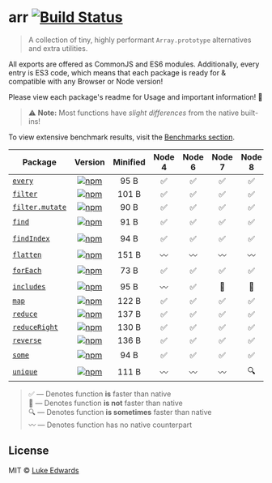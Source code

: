 # arr [![Build Status](https://travis-ci.org/lukeed/arr.svg?branch=master)](https://travis-ci.org/lukeed/arr)

> A collection of tiny, highly performant `Array.prototype` alternatives and extra utilities.

All exports are offered as CommonJS and ES6 modules. Additionally, every entry is ES3 code, which means that each package is ready for & compatible with any Browser or Node version!

Please view each package's readme for Usage and important information! :pray:

> :warning: **Note:** Most functions have _slight differences_ from the native built-ins!

To view extensive benchmark results, visit the [Benchmarks section](/benchmarks).

| Package | Version | Minified | Node 4 | Node 6 | Node 7 | Node 8 | Node 10 | Node 12 |
|---------|:-------:|:-----:|:------:|:------:|:------:|:------:|:------:|:------:|
| [`every`](/packages/every) | [![npm](https://img.shields.io/npm/v/@arr/every.svg?maxAge=86400)](https://www.npmjs.com/package/@arr/every) | 95 B | :white_check_mark: | :white_check_mark: | :white_check_mark: | :white_check_mark: | :no_entry_sign: | :no_entry_sign: |
| [`filter`](/packages/filter) | [![npm](https://img.shields.io/npm/v/@arr/filter.svg?maxAge=86400)](https://www.npmjs.com/package/@arr/filter) | 101 B | :white_check_mark: | :white_check_mark: | :white_check_mark: | :white_check_mark: | :no_entry_sign: | :no_entry_sign: |
| [`filter.mutate`](/packages/filter.mutate) | [![npm](https://img.shields.io/npm/v/@arr/filter.mutate.svg?maxAge=86400)](https://www.npmjs.com/package/@arr/filter.mutate) | 90 B | :white_check_mark: | :white_check_mark: | :white_check_mark: | :white_check_mark: | :white_check_mark: | :white_check_mark: |
| [`find`](/packages/find) | [![npm](https://img.shields.io/npm/v/@arr/find.svg?maxAge=86400)](https://www.npmjs.com/package/@arr/find) | 91 B | :white_check_mark: | :white_check_mark: | :white_check_mark: | :white_check_mark: | :mag: | :mag: |
| [`findIndex`](/packages/findIndex) | [![npm](https://img.shields.io/npm/v/@arr/findindex.svg?maxAge=86400)](https://www.npmjs.com/package/@arr/findindex) | 94 B | :white_check_mark: | :white_check_mark: | :white_check_mark: | :white_check_mark: | :mag: | :no_entry_sign: |
| [`flatten`](/packages/flatten) | [![npm](https://img.shields.io/npm/v/@arr/flatten.svg?maxAge=86400)](https://www.npmjs.com/package/@arr/flatten) | 151 B | :wavy_dash: | :wavy_dash: | :wavy_dash: | :wavy_dash: | :wavy_dash: | :white_check_mark: |
| [`forEach`](/packages/forEach) | [![npm](https://img.shields.io/npm/v/@arr/foreach.svg?maxAge=86400)](https://www.npmjs.com/package/@arr/foreach) | 73 B | :white_check_mark: | :white_check_mark: | :white_check_mark: | :white_check_mark: | :no_entry_sign: | :mag: |
| [`includes`](/packages/includes) | [![npm](https://img.shields.io/npm/v/@arr/includes.svg?maxAge=86400)](https://www.npmjs.com/package/@arr/includes) | 95 B | :wavy_dash: | :white_check_mark: | :no_entry_sign: | :no_entry_sign: | :no_entry_sign: | :no_entry_sign: |
| [`map`](/packages/map) | [![npm](https://img.shields.io/npm/v/@arr/map.svg?maxAge=86400)](https://www.npmjs.com/package/@arr/map) | 122 B | :white_check_mark: | :white_check_mark: | :white_check_mark: | :white_check_mark: | :white_check_mark: | :white_check_mark: |
| [`reduce`](/packages/reduce) | [![npm](https://img.shields.io/npm/v/@arr/reduce.svg?maxAge=86400)](https://www.npmjs.com/package/@arr/reduce) | 137 B | :white_check_mark: | :white_check_mark: | :white_check_mark: | :white_check_mark: | :white_check_mark: | :white_check_mark: |
| [`reduceRight`](/packages/reduceRight) | [![npm](https://img.shields.io/npm/v/@arr/reduceright.svg?maxAge=86400)](https://www.npmjs.com/package/@arr/reduceright) | 130 B | :white_check_mark: | :white_check_mark: | :white_check_mark: | :white_check_mark: | :white_check_mark: | :no_entry_sign: |
| [`reverse`](/packages/reverse) | [![npm](https://img.shields.io/npm/v/@arr/reverse.svg?maxAge=86400)](https://www.npmjs.com/package/@arr/reverse) | 136 B | :white_check_mark: | :white_check_mark: | :white_check_mark: | :white_check_mark: | :white_check_mark: | :white_check_mark: |
| [`some`](/packages/some) | [![npm](https://img.shields.io/npm/v/@arr/some.svg?maxAge=86400)](https://www.npmjs.com/package/@arr/some) | 94 B | :white_check_mark: | :white_check_mark: | :white_check_mark: | :white_check_mark: | :white_check_mark: | :mag: |
| [`unique`](/packages/unique) | [![npm](https://img.shields.io/npm/v/@arr/unique.svg?maxAge=86400)](https://www.npmjs.com/package/@arr/unique) | 111 B | :wavy_dash: | :wavy_dash: | :wavy_dash: | :mag: | :mag: | :mag: |

> :white_check_mark: &mdash; Denotes function **is** faster than native <br>
> :no_entry_sign: &mdash; Denotes function **is not** faster than native <br>
> :mag: &mdash; Denotes function **is sometimes** faster than native <br>
> :wavy_dash: &mdash; Denotes function has no native counterpart <br>

## License

MIT © [Luke Edwards](http://lukeed.com)
